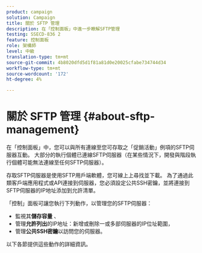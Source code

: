 ```yaml
---
product: campaign
solution: Campaign
title: 關於 SFTP 管理
description: 在「控制面板」中進一步瞭解SFTP管理
testing: SSECD-836 2
feature: 控制面板
role: 架構師
level: 中級
translation-type: tm+mt
source-git-commit: 4b8020dfd5d1f81a81d0e20025cfabe734744d34
workflow-type: tm+mt
source-wordcount: '172'
ht-degree: 4%

---
```



# 關於 SFTP 管理 {#about-sftp-management}

在「控制面板」中，您可以與所有連線至您可存取之「促銷活動」例項的SFTP伺服器互動。 大部分的執行個體已連線SFTP伺服器（在某些情況下，開發與階段執行個體可能無法連線至任何SFTP伺服器）。

存取SFTP伺服器是使用SFTP用戶端軟體，您可線上上尋找並下載。 為了通過此類客戶端應用程式或API連接到伺服器，您必須設定公共SSH密鑰，並將連接到SFTP伺服器的IP地址添加到允許清單。

「控制」面板可讓您執行下列動作，以管理您的SFTP伺服器：

* 監視其&#x200B;**儲存容量** 、
* 管理&#x200B;**允許列出**&#x200B;的IP地址：新增或刪除一或多部伺服器的IP位址範圍，
* 管理&#x200B;**公共SSH密鑰**&#x200B;以訪問您的伺服器。

以下各節提供這些動作的詳細資訊。
